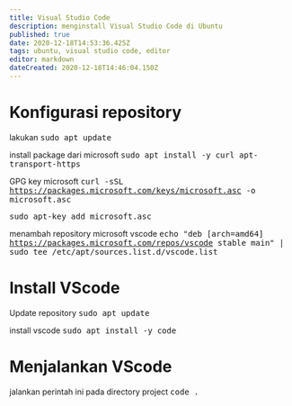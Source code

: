 ```yaml
---
title: Visual Studio Code
description: menginstall Visual Studio Code di Ubuntu
published: true
date: 2020-12-18T14:53:36.425Z
tags: ubuntu, visual studio code, editor
editor: markdown
dateCreated: 2020-12-18T14:46:04.150Z
---
```


# Konfigurasi repository
lakukan
<kbd>sudo apt update</kbd>

install package dari microsoft
<kbd>sudo apt install -y curl apt-transport-https</kbd>

GPG key microsoft
<kbd>curl -sSL https://packages.microsoft.com/keys/microsoft.asc -o microsoft.asc</kbd>

<kbd>sudo apt-key add microsoft.asc</kbd>

menambah repository microsoft vscode
<kbd>echo "deb [arch=amd64] https://packages.microsoft.com/repos/vscode stable main"  | sudo tee /etc/apt/sources.list.d/vscode.list</kbd>

# Install VScode
Update repository
<kbd>sudo apt update</kbd>

install vscode
<kbd>sudo apt install -y code</kbd>

# Menjalankan VScode
jalankan perintah ini pada directory project
<kbd>code .</kbd>